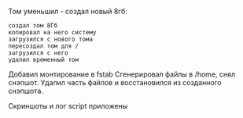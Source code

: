 Том уменьшил - создал новый 8гб:

	создал том 8Гб
	копировал на него систему
	загрузился с нового тома
	пересоздал том для /
	загрузился с него
	удалил временный том

Добавил монтирование в fstab
Сгенерировал файлы в /home, снял снэпшот. Удалил часть файлов и восстановился из созданного снэпшота.

Скриншоты и лог script приложены
